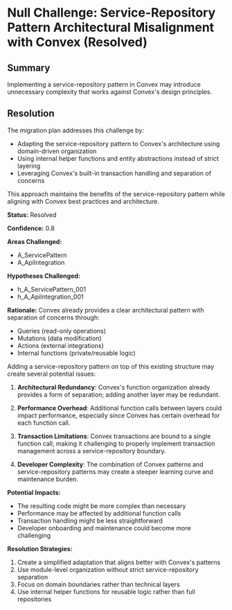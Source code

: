 # Null Challenge: Service-Repository Pattern Architectural Misalignment with Convex (Resolved)

## Summary

Implementing a service-repository pattern in Convex may introduce unnecessary complexity that works against Convex's design principles.

## Resolution

The migration plan addresses this challenge by:

- Adapting the service-repository pattern to Convex's architecture using domain-driven organization
- Using internal helper functions and entity abstractions instead of strict layering
- Leveraging Convex's built-in transaction handling and separation of concerns

This approach maintains the benefits of the service-repository pattern while aligning with Convex best practices and architecture.

**Status:** Resolved

**Confidence:** 0.8

**Areas Challenged:**

- A_ServicePattern
- A_ApiIntegration

**Hypotheses Challenged:**

- h_A_ServicePattern_001
- h_A_ApiIntegration_001

**Rationale:**
Convex already provides a clear architectural pattern with separation of concerns through:

- Queries (read-only operations)
- Mutations (data modification)
- Actions (external integrations)
- Internal functions (private/reusable logic)

Adding a service-repository pattern on top of this existing structure may create several potential issues:

1. **Architectural Redundancy**: Convex's function organization already provides a form of separation; adding another layer may be redundant.

2. **Performance Overhead**: Additional function calls between layers could impact performance, especially since Convex has certain overhead for each function call.

3. **Transaction Limitations**: Convex transactions are bound to a single function call, making it challenging to properly implement transaction management across a service-repository boundary.

4. **Developer Complexity**: The combination of Convex patterns and service-repository patterns may create a steeper learning curve and maintenance burden.

**Potential Impacts:**

- The resulting code might be more complex than necessary
- Performance may be affected by additional function calls
- Transaction handling might be less straightforward
- Developer onboarding and maintenance could become more challenging

**Resolution Strategies:**

1. Create a simplified adaptation that aligns better with Convex's patterns
2. Use module-level organization without strict service-repository separation
3. Focus on domain boundaries rather than technical layers
4. Use internal helper functions for reusable logic rather than full repositories
